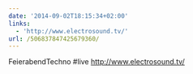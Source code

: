 ```yaml
---
date: '2014-09-02T18:15:34+02:00'
links:
  - 'http://www.electrosound.tv/'
url: /506837847425679360/
---
```

FeierabendTechno #live http://www.electrosound.tv/
